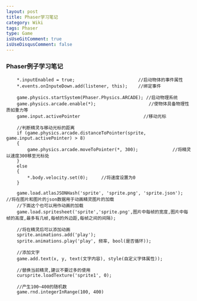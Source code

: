 ```yaml
---
layout: post
title: Phaser学习笔记
category: Wiki
tags: Phaser 
type: Game
isUseGitComment: true
isUseDisqusComment: false
---
```


### Phaser例子学习笔记

		*.inputEnabled = true;                        //启动物体的事件属性
		*.events.onInputeDown.add(listener, this);    //绑定事件

		game.physics.startSystem(Phaser.Physics.ARCADE); //启动物理系统
		game.physics.arcade.enable(*);                    //使物体具备物理性质如重力等
		game.input.activePointer                        //移动光标

		//判断精灵与移动光标的距离
	    if (game.physics.arcade.distanceToPointer(sprite, game.input.activePointer) > 8)
	    {
	        game.physics.arcade.moveToPointer(*, 300);             //将精灵以速度300移至光标处
	    }
	    else
	    {
	        *.body.velocity.set(0);     //将速度设置为0
	    }

	    game.load.atlasJSONHash('sprite', 'sprite.png', 'sprite.json');    //将在图片和图片的json数据用于动画精灵图片的加载
	    //下面这个也可以用作动画的加载
	    game.load.spritesheet('sprite','sprite.png',图片中每帧的宽度,图片中每帧的高度,最多有几帧,每帧的外边距,每帧之间的间隔); 

	    //将在精灵后可以添加动画
	    sprite.animations.add('play');
	    sprite.animations.play('play', 频率, bool(是否循环));

	    //添加文字
	    game.add.text(x, y, text(文字内容), style(自定义字体属性));
		
		//替换当前精灵,建议不要过多的使用
	  	cursprite.loadTexture('sprite1', 0);  

	  	//产生100~400的随机数
	  	game.rnd.integerInRange(100, 400)

